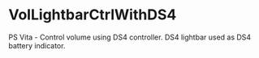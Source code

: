 # VolLightbarCtrlWithDS4
PS Vita - Control volume using DS4 controller.  DS4 lightbar used as DS4 battery indicator.
